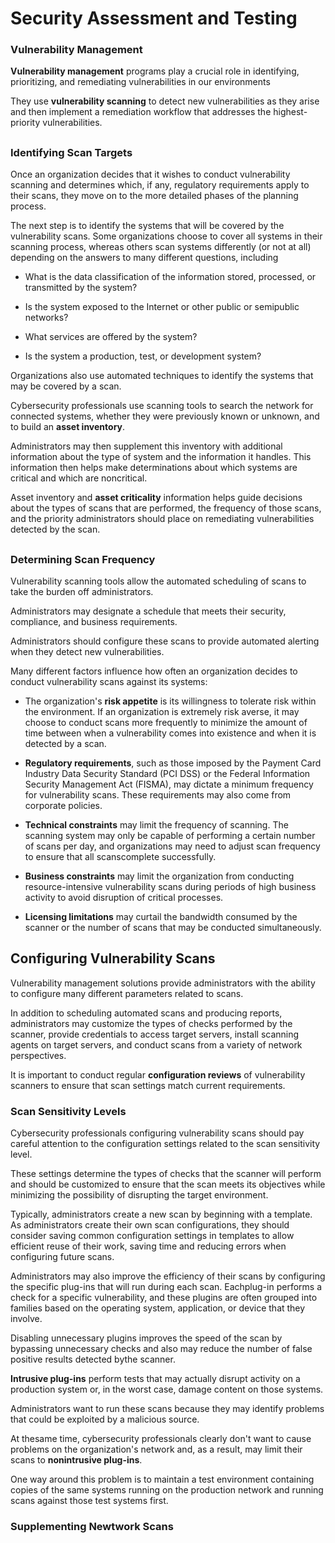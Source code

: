 # Security Assessment and Testing

### Vulnerability Management

**Vulnerability management** programs play a crucial role in identifying, prioritizing, and remediating vulnerabilities in our environments

They use **vulnerability scanning** to detect new vulnerabilities as they arise and then implement a remediation workflow that addresses the highest-priority vulnerabilities.

##

### Identifying Scan Targets

Once an organization decides that it wishes to conduct vulnerability scanning and determines which, if any, regulatory requirements apply to their scans, they move on to the more detailed phases of the planning process.

The next step is to identify the systems that will be covered by the vulnerability scans. Some organizations choose to cover all systems in their scanning process, whereas others scan systems differently (or not at all) depending on the answers to many different questions, including

- What is the data classification of the information stored, processed, or transmitted by the system?

- Is the system exposed to the Internet or other public or semipublic networks?

- What services are offered by the system?

- Is the system a production, test, or development system?

Organizations also use automated techniques to identify the systems that may be covered by a scan. 

Cybersecurity professionals use scanning tools to search the network for connected systems, whether they were previously known or unknown, and to build an **asset inventory**.

Administrators may then supplement this inventory with additional information about the type of system and the information it handles. This information then helps make determinations about which systems are critical and which are noncritical.

Asset inventory and **asset criticality** information helps guide decisions about the types of scans that are performed, the frequency of those scans, and the priority administrators should place on remediating vulnerabilities detected by the scan.

##

### Determining Scan Frequency

Vulnerability scanning tools allow the automated scheduling of scans to take the burden off administrators.

Administrators may designate a schedule that meets their security, compliance, and business requirements.

Administrators should configure these scans to provide automated alerting when they detect new vulnerabilities.

Many different factors influence how often an organization decides to conduct vulnerability scans against its systems:

- The organization's **risk appetite** is its willingness to tolerate risk within the environment. If an organization is extremely risk averse, it may choose to conduct scans more frequently to minimize the amount of time between when a vulnerability comes into existence and when it is detected by a scan.

- **Regulatory requirements**, such as those imposed by the Payment Card Industry Data Security Standard (PCI DSS) or the Federal Information Security Management Act (FISMA), may dictate a minimum frequency for vulnerability scans. These requirements may also come from corporate policies.

- **Technical constraints** may limit the frequency of scanning. The scanning system may only be capable of performing a certain number of scans per day, and organizations may need to adjust scan frequency to ensure that all scanscomplete successfully.
 
 - **Business constraints** may limit the organization from conducting resource-intensive vulnerability scans during periods of high business activity to avoid disruption of critical processes.

 - **Licensing limitations** may curtail the bandwidth consumed by the scanner or the number of scans that may be conducted simultaneously.

## Configuring Vulnerability Scans

Vulnerability management solutions provide administrators with the ability to configure many different parameters related to scans.

In addition to scheduling automated scans and producing reports, administrators may customize the types of checks performed by the scanner, provide credentials to access target servers, install scanning agents on target servers, and conduct scans from a variety of network perspectives.

It is important to conduct regular **configuration reviews** of vulnerability scanners to ensure that scan settings match current requirements.

### Scan Sensitivity Levels

Cybersecurity professionals configuring vulnerability scans should pay careful attention to the configuration settings related to the scan sensitivity level.

These settings determine the types of checks that the scanner will perform and should be customized to ensure that the scan meets its objectives while minimizing the possibility of disrupting the target environment.

Typically, administrators create a new scan by beginning with a template. As administrators create their own scan configurations, they should consider saving common configuration settings in templates to allow efficient reuse of their work, saving time and reducing errors when configuring future scans.

Administrators may also improve the efficiency of their scans by configuring the specific plug-ins that will run during each scan. Eachplug-in performs a check for a specific vulnerability, and these plugins are often grouped into families based on the operating system, application, or device that they involve.

Disabling unnecessary plugins improves the speed of the scan by bypassing unnecessary checks and also may reduce the number of false positive results detected bythe scanner.

**Intrusive plug-ins** perform tests that may actually disrupt activity on a production system or, in the worst case, damage content on those systems.

Administrators want to run these scans because they may identify problems that could be exploited by a malicious source.

At thesame time, cybersecurity professionals clearly don't want to cause problems on the organization's network and, as a result, may limit their scans to **nonintrusive plug-ins**.

One way around this problem is to maintain a test environment containing copies of the same systems running on the production network and running scans against those test systems first.

### Supplementing Newtwork Scans


